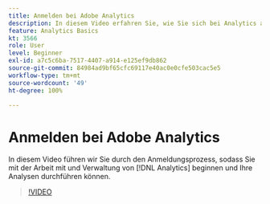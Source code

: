 ```yaml
---
title: Anmelden bei Adobe Analytics
description: In diesem Video erfahren Sie, wie Sie sich bei Analytics anmelden, Analytics verwalten und mit der Analyse beginnen.
feature: Analytics Basics
kt: 3566
role: User
level: Beginner
exl-id: a7c5c6ba-7517-4407-a914-e125ef9db862
source-git-commit: 84984ad9bf65cfc69117e40ac0e0cfe503cac5e5
workflow-type: tm+mt
source-wordcount: '49'
ht-degree: 100%

---
```


# Anmelden bei Adobe Analytics

In diesem Video führen wir Sie durch den Anmeldungsprozess, sodass Sie mit der Arbeit mit und Verwaltung von [!DNL Analytics] beginnen und Ihre Analysen durchführen können.

>[!VIDEO](https://video.tv.adobe.com/v/31823/?quality=12&learn=on&captions=ger)
